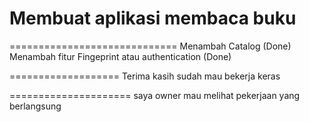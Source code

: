 # Membuat aplikasi membaca buku

=============================
Menambah Catalog (Done)
Menambah fitur Fingeprint atau authentication (Done)

===================
Terima kasih sudah mau bekerja keras

=====================
saya owner mau melihat pekerjaan yang berlangsung

